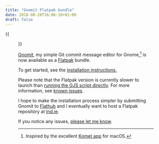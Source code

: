 ```yaml
---
title: "Gnomit Flatpak bundle"
date: 2018-08-20T16:06:10+01:00
draft: false
---
```


{{<figure class="half-width-flush-right" src="gnomit-512.png" alt="Gnomit logo: Three nodes that resemble the Git icon, in the same portland orange colour as the Git icon. The top node is much larger than the others and contains a filled vector of a pencil." caption="The Gnomit icon" >}}

[Gnomit](https://source.ind.ie/gnome/gnomit/gjs), my simple Git commit message editor for Gnome,[^1] is now available as a [Flatpak](https://www.flatpak.org/) bundle.

To get started, see the [installation instructions.](https://source.ind.ie/gnome/gnomit/gjs#installation)

Please note that the Flatpak version is currently slower to launch than [running the GJS script directly](https://source.ind.ie/gnome/gnomit/gjs/tree/bare). For more information, see [known issues](https://source.ind.ie/gnome/gnomit/gjs#known-issues).

I hope to make the installation process simpler by submitting Gnomit to [Flathub](https://flathub.org/home) and I eventually want to host a Flatpak repository at [Ind.ie](https://ind.ie).

If you notice any issues, [please let me know](https://mastodon.ar.al).

[^1]: Inspired by the excellent [Komet app](https://github.com/zorgiepoo/Komet) for macOS.
